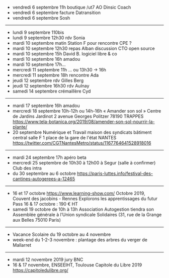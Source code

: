 - vendredi 6 septembre 11h boutique /ut7 AO Dinsic Coach
- vendredi 6 septembre facture Datransition
- vendredi 6 septembre Sosh
---
- lundi 9 septembre 110bis
- lundi 9 septembre 12h30 rdv Sonia
- mardi 10 septembre matin Station F pour rencontre CPE ?
- mardi 10 septembre 12h30 repas Alban discussion CTO open source
- mardi 10 septembre 15h David B. logiciel libre & co
- mardi 10 septembre 16h amadou
- mardi 10 septembre 17h...
- mercredi 11 septembre 11h ... ou 13h30 -> 16h
- mercredi 11 septembre 18h rencontre Ada
- jeudi 12 septembre rdv Gilles Berg
- jeudi 12 septembre 16h30 rdv Aulnay
- samedi 14 septembre crémaillère Cyd
---
- mardi 17 septembre 16h amadou
- mercredi 18 septembre 10h-12h ou 14h-16h « Amander son sol »  Centre de Jardins Jardinot 2 avenue Georges Politzer 78190 TRAPPES https://www.tela-botanica.org/2019/08/amender-son-sol-nourrir-la-plante/
- 20 septembre Numérique et Travail maison des syndicats bâtiment central salle F 1 place de la gare de l'état NANTES https://twitter.com/CGTNantesMetro/status/1167764641528918016
---
- mardi 24 septembre 17h apéro beta
- mercredi 25 septembre de 10h30 à 12h00 à Segur (salle à confirmer) Club des intra
- du 30 septembre au 6 octobre https://paris-luttes.info/festival-des-cantines-autogerees-a-12465
---
- 16 et 17 octobre https://www.learning-show.com/ Octobre 2019, Couvent des jacobins - Rennes   Explorons les apprentissages du futur  Pass 16 & 17 octobre : 190 € HT
- samedi 19 octobre de 10h à 13h Association Autogestion tiendra son Assemblée générale à l’Union syndicale Solidaires (31, rue de la Grange aux Belles 75010 Paris) 
---
- Vacance Scolaire du 19 octobre au 4 novembre
- week-end du 1-2-3 novembre : plantage des arbres du verger de Mallarret
---
- mardi 12 novembre 2019 jury BNC
- 16 & 17 novembre, ENSEEIHT, Toulouse Capitole du Libre 2019 https://capitoledulibre.org/


